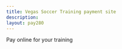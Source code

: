 ```yaml
---
title: Vegas Soccer Training payment site
description:
layout: pay280
---
```

Pay online for your training
